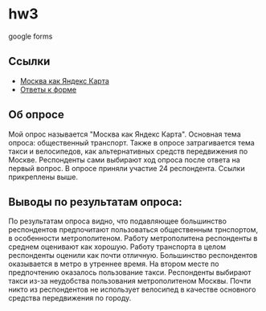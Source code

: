 # hw3
google forms
## Ссылки
* [Москва как Яндекс Карта](https://docs.google.com/forms/d/1t5BbUEeUmMNyfWiJP707QiB_5SPIORbHxafFyHiz54g/edit#responses)
* [Ответы к форме](https://docs.google.com/spreadsheets/d/1FJyiL5BcRA4m_ljxaukYZLf0yQ_T2LUaQ14gAEUuML0/edit#gid=1517636436)
## Об опросе
Мой опрос называется "Москва как Яндекс Карта". Основная тема опроса: общественный транспорт. Также в опросе затрагивается тема такси и велосипедов, как альтернативных средств передвижения по Москве. Респонденты сами выбирают ход опроса после ответа на первый вопрос. В опросе приняли участие 24 респондента. Ссылки прикреплены выше. 

## Выводы по результатам опроса:
По результатам опроса видно, что подавляющее большинство респондентов предпочитают пользоваться общественным трнспортом, в особенности метрополитеном. Работу метрополитена респонденты в среднем оценивают как хорошую. Работу транспорта в целом респонденты оценили как почти отличную. Большинство респондентов оказывается в метро в утреннее время. На втором месте по предпочтению оказалось пользование такси. Респонденты выбирают такси из-за неудобства пользования метрополитеном Москвы. Почти никто из респондентов не использует велосипед в качестве основного средства передвижения по городу.
